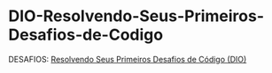 # DIO-Resolvendo-Seus-Primeiros-Desafios-de-Codigo
DESAFIOS: [Resolvendo Seus Primeiros Desafios de Código (DIO)](https://www.dio.me/)
